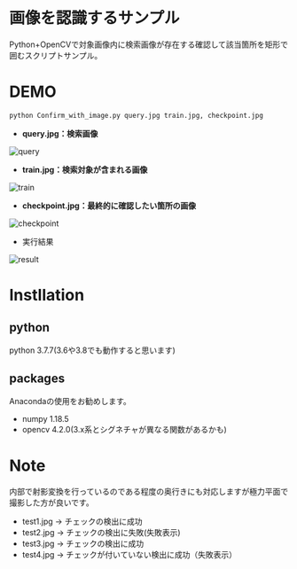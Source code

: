 # 画像を認識するサンプル

Python+OpenCVで対象画像内に検索画像が存在する確認して該当箇所を矩形で囲むスクリプトサンプル。

# DEMO
```bash
python Confirm_with_image.py query.jpg train.jpg, checkpoint.jpg
```

* __query.jpg：検索画像__

![query](https://user-images.githubusercontent.com/29660278/100187053-9af7e000-2f2a-11eb-88e6-6ddc0bbb8e1e.jpg)

* __train.jpg：検索対象が含まれる画像__

![train](https://user-images.githubusercontent.com/29660278/100186982-77349a00-2f2a-11eb-9f66-3d772139afda.jpg)

* __checkpoint.jpg：最終的に確認したい箇所の画像__

![checkpoint](https://user-images.githubusercontent.com/29660278/100187094-ac40ec80-2f2a-11eb-9487-0ab915df1e8c.jpg)

* 実行結果

![result](https://user-images.githubusercontent.com/29660278/100189400-94b83280-2f2f-11eb-911f-938ec057ceba.jpg)

# Instllation
## python
python 3.7.7(3.6や3.8でも動作すると思います)

## packages
Anacondaの使用をお勧めします。

* numpy 1.18.5
* opencv 4.2.0(3.x系とシグネチャが異なる関数があるかも)

# Note
内部で射影変換を行っているのである程度の奥行きにも対応しますが極力平面で撮影した方が良いです。

* test1.jpg -> チェックの検出に成功
* test2.jpg -> チェックの検出に失敗(失敗表示)
* test3.jpg -> チェックの検出に成功
* test4.jpg -> チェックが付いていない検出に成功（失敗表示）